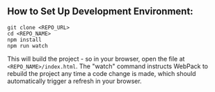 ## How to Set Up Development Environment:
```
git clone <REPO_URL>
cd <REPO_NAME>
npm install
npm run watch
```

This will build the project - so in your browser, open the file at `<REPO_NAME>/index.html`.
The "watch" command instructs WebPack to rebuild the project any time a code change is made,
which should automatically trigger a refresh in your browser.
